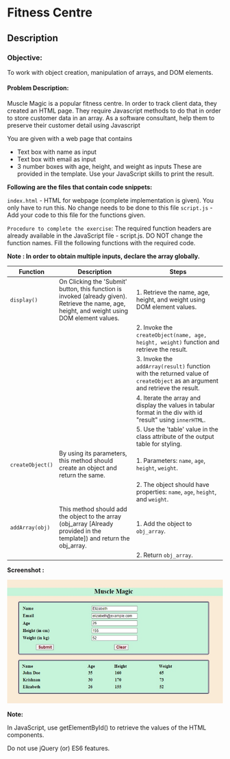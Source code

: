 # Fitness Centre
## Description

### Objective:

To work with object creation, manipulation of arrays, and DOM elements.

#### Problem Description:

Muscle Magic is a popular fitness centre. In order to track client data, they created an HTML page. They require Javascript methods to do that in order to store customer data in an array. As a software consultant, help them to preserve their customer detail using Javascript

You are given with a web page that contains

- Text box with name as input
- Text box with email as input
- 3 number boxes with age, height, and weight as inputs
These are provided in the template. Use your JavaScript skills to print the result.

**Following are the files that contain code snippets:**

`index.html` - HTML for webpage (complete implementation is given). You only have to run this. No change needs to be done to this file
`script.js` - Add your code to this file for the functions given. 

`Procedure to complete the exercise`: The required function headers are already available in the JavaScript file - script.js. DO NOT change the function names. Fill the following functions with the required code.

**Note : In order to obtain multiple inputs, declare the array globally.**

| Function          | Description                                                                                             | Steps                                                                                                                             |
|-------------------|---------------------------------------------------------------------------------------------------------|-----------------------------------------------------------------------------------------------------------------------------------|
| `display()`       | On Clicking the 'Submit' button, this function is invoked (already given). Retrieve the name, age, height, and weight using DOM element values. | 1. Retrieve the name, age, height, and weight using DOM element values.                                                            |
|                   |                                                                                                         | 2. Invoke the `createObject(name, age, height, weight)` function and retrieve the result.                                        |
|                   |                                                                                                         | 3. Invoke the `addArray(result)` function with the returned value of `createObject` as an argument and retrieve the result.      |
|                   |                                                                                                         | 4. Iterate the array and display the values in tabular format in the div with id "result" using `innerHTML`.                     |
|                   |                                                                                                         | 5. Use the 'table' value in the class attribute of the output table for styling.                                                 |
| `createObject()`  | By using its parameters, this method should create an object and return the same.                       | 1. Parameters: `name`, `age`, `height`, `weight`.                                                                                |
|                   |                                                                                                         | 2. The object should have properties: `name`, `age`, `height`, and `weight`.                                                     |
| `addArray(obj)`   | This method should add the object to the array (obj_array [Already provided in the template]) and return the obj_array. | 1. Add the object to `obj_array`.                                                                                                 |
|                   |                                                                                                         | 2. Return `obj_array`.                                                                                                           |


**Screenshot :**

![Muscle Music](hand_on.jpg)

**Note:**

In JavaScript, use getElementById() to retrieve the values of the HTML components.

Do not use jQuery (or) ES6 features. 
